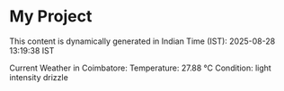 # My Project

This content is dynamically generated in Indian Time (IST): 2025-08-28 13:19:38 IST


Current Weather in Coimbatore:
Temperature: 27.88 °C
Condition: light intensity drizzle
